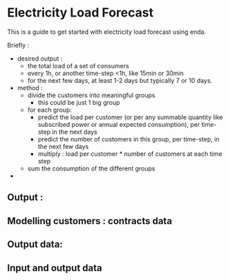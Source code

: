 # Electricity Load Forecast

This is a guide to get started with electricity load forecast using enda.

Briefly :
- desired output : 
  - the total load of a set of consumers 
  - every 1h, or another time-step <1h, like 15min or 30min
  - for the next few days, at least 1-2 days but typically 7 or 10 days.
- method : 
  - divide the customers into meaningful groups
    - this could be just 1 big group
  - for each group:
    - predict the load per customer
      (or per any summable quantity like subscribed power or annual expected consumption),
      per time-step in the next days
    - predict the number of customers in this group, per time-step, in the next few days
    - multiply : load per customer * number of customers at each time step
  - sum the consumption of the different groups  
- 


## Output : 

## Modelling customers : contracts data

## Output data: 






## Input and output data


